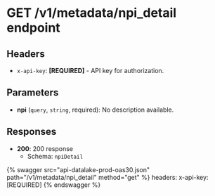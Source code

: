 # GET /v1/metadata/npi_detail endpoint

## Headers

- `x-api-key`: **[REQUIRED]** - API key for authorization.

## Parameters

- **npi** (`query`, `string`, required): No description available.

## Responses

- **200**: 200 response
  - Schema: `npiDetail`


{% swagger src="api-datalake-prod-oas30.json" path="/v1/metadata/npi_detail" method="get" %}
  headers:
    x-api-key: [REQUIRED]
{% endswagger %}

